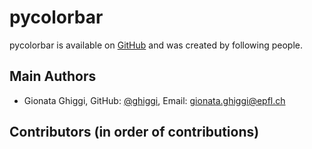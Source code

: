 # pycolorbar

pycolorbar is available on [GitHub](https://github.com/ghiggi/pycolorbar) and was created by following people.

## Main Authors

- Gionata Ghiggi, GitHub: [@ghiggi](https://github.com/ghiggi), Email:  <gionata.ghiggi@epfl.ch>

## Contributors (in order of contributions)
